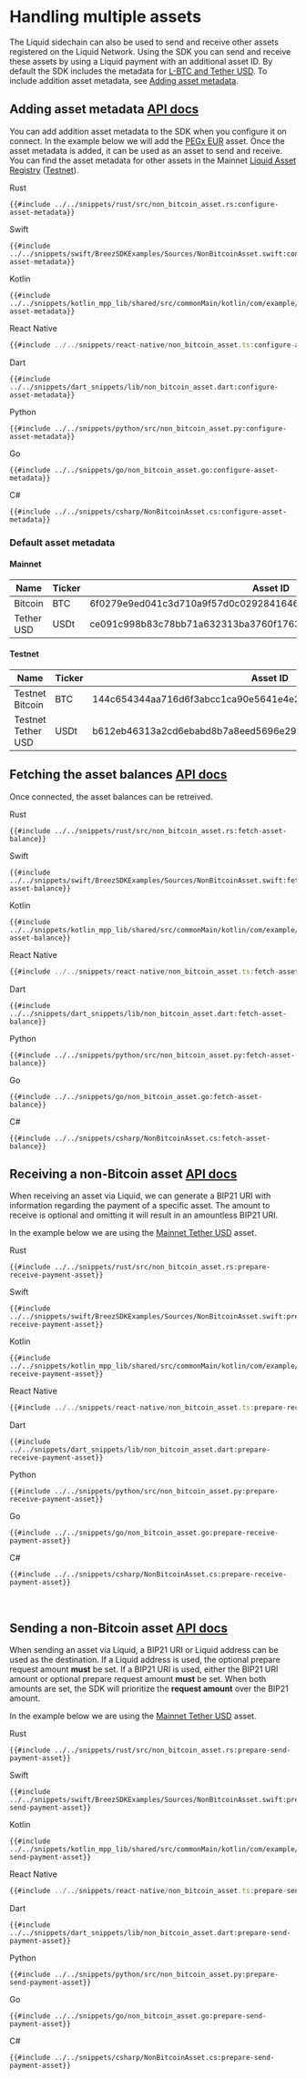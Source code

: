 # Handling multiple assets

The Liquid sidechain can also be used to send and receive other assets registered on the Liquid Network. Using the SDK you can send and receive these assets by using a Liquid payment with an additional asset ID. By default the SDK includes the metadata for [L-BTC and Tether USD](#default-asset-metadata). To include addition asset metadata, see [Adding asset metadata](#adding-asset-metadata).

## Adding asset metadata <a class="tag" target="_blank" href="https://breez.github.io/breez-sdk-liquid/breez_sdk_liquid/model/struct.Config.html#structfield.asset_metadata">API docs</a>

You can add addition asset metadata to the SDK when you configure it on connect. In the example below we will add the [PEGx EUR](https://assets.blockstream.info/18729918ab4bca843656f08d4dd877bed6641fbd596a0a963abbf199cfeb3cec.json) asset. Once the asset metadata is added, it can be used as an asset to send and receive. 
You can find the asset metadata for other assets in the Mainnet [Liquid Asset Registry](https://assets.blockstream.info/) ([Testnet](https://assets-testnet.blockstream.info/)).

<custom-tabs category="lang">
<div slot="title">Rust</div>
<section>

```rust,ignore
{{#include ../../snippets/rust/src/non_bitcoin_asset.rs:configure-asset-metadata}}
```
</section>

<div slot="title">Swift</div>
<section>

```swift,ignore
{{#include ../../snippets/swift/BreezSDKExamples/Sources/NonBitcoinAsset.swift:configure-asset-metadata}}
```
</section>

<div slot="title">Kotlin</div>
<section>

```kotlin,ignore
{{#include ../../snippets/kotlin_mpp_lib/shared/src/commonMain/kotlin/com/example/kotlinmpplib/NonBitcoinAsset.kt:configure-asset-metadata}}
```
</section>

<div slot="title">React Native</div>
<section>

```typescript
{{#include ../../snippets/react-native/non_bitcoin_asset.ts:configure-asset-metadata}}
```
</section>

<div slot="title">Dart</div>
<section>

```dart,ignore
{{#include ../../snippets/dart_snippets/lib/non_bitcoin_asset.dart:configure-asset-metadata}}
```
</section>

<div slot="title">Python</div>
<section>

```python,ignore 
{{#include ../../snippets/python/src/non_bitcoin_asset.py:configure-asset-metadata}}
```
</section>

<div slot="title">Go</div>
<section>

```go,ignore
{{#include ../../snippets/go/non_bitcoin_asset.go:configure-asset-metadata}}
```
</section>

<div slot="title">C#</div>
<section>

```cs,ignore
{{#include ../../snippets/csharp/NonBitcoinAsset.cs:configure-asset-metadata}}
```
</section>
</custom-tabs>

### Default asset metadata
#### Mainnet
| Name | Ticker | Asset ID | Precision | 
| --- | --- | --- | --- |
| Bitcoin | BTC | 6f0279e9ed041c3d710a9f57d0c02928416460c4b722ae3457a11eec381c526d | 8 |
| Tether USD | USDt | ce091c998b83c78bb71a632313ba3760f1763d9cfcffae02258ffa9865a37bd2 | 8 |

#### Testnet
| Name | Ticker | Asset ID | Precision | 
| --- | --- | --- | --- |
| Testnet Bitcoin | BTC | 144c654344aa716d6f3abcc1ca90e5641e4e2a7f633bc09fe3baf64585819a49 | 8 |
| Testnet Tether USD | USDt | b612eb46313a2cd6ebabd8b7a8eed5696e29898b87a43bff41c94f51acef9d73 | 8 |

## Fetching the asset balances <a class="tag" target="_blank" href="https://breez.github.io/breez-sdk-liquid/breez_sdk_liquid/sdk/struct.LiquidSdk.html#method.get_info">API docs</a>

Once connected, the asset balances can be retreived.

<custom-tabs category="lang">
<div slot="title">Rust</div>
<section>

```rust,ignore
{{#include ../../snippets/rust/src/non_bitcoin_asset.rs:fetch-asset-balance}}
```
</section>

<div slot="title">Swift</div>
<section>

```swift,ignore
{{#include ../../snippets/swift/BreezSDKExamples/Sources/NonBitcoinAsset.swift:fetch-asset-balance}}
```
</section>

<div slot="title">Kotlin</div>
<section>

```kotlin,ignore
{{#include ../../snippets/kotlin_mpp_lib/shared/src/commonMain/kotlin/com/example/kotlinmpplib/NonBitcoinAsset.kt:fetch-asset-balance}}
```
</section>

<div slot="title">React Native</div>
<section>

```typescript
{{#include ../../snippets/react-native/non_bitcoin_asset.ts:fetch-asset-balance}}
```
</section>

<div slot="title">Dart</div>
<section>

```dart,ignore
{{#include ../../snippets/dart_snippets/lib/non_bitcoin_asset.dart:fetch-asset-balance}}
```
</section>

<div slot="title">Python</div>
<section>

```python,ignore 
{{#include ../../snippets/python/src/non_bitcoin_asset.py:fetch-asset-balance}}
```
</section>

<div slot="title">Go</div>
<section>

```go,ignore
{{#include ../../snippets/go/non_bitcoin_asset.go:fetch-asset-balance}}
```
</section>

<div slot="title">C#</div>
<section>

```cs,ignore
{{#include ../../snippets/csharp/NonBitcoinAsset.cs:fetch-asset-balance}}
```
</section>
</custom-tabs>

## Receiving a non-Bitcoin asset <a class="tag" target="_blank" href="https://breez.github.io/breez-sdk-liquid/breez_sdk_liquid/sdk/struct.LiquidSdk.html#method.prepare_receive_payment">API docs</a>

When receiving an asset via Liquid, we can generate a BIP21 URI with information regarding the payment of a specific asset. The amount to receive is optional and omitting it will result in an amountless BIP21 URI. 

In the example below we are using the [Mainnet Tether USD](https://assets.blockstream.info/ce091c998b83c78bb71a632313ba3760f1763d9cfcffae02258ffa9865a37bd2.json) asset. 

<custom-tabs category="lang">
<div slot="title">Rust</div>
<section>

```rust,ignore
{{#include ../../snippets/rust/src/non_bitcoin_asset.rs:prepare-receive-payment-asset}}
```
</section>

<div slot="title">Swift</div>
<section>

```swift,ignore
{{#include ../../snippets/swift/BreezSDKExamples/Sources/NonBitcoinAsset.swift:prepare-receive-payment-asset}}
```
</section>

<div slot="title">Kotlin</div>
<section>

```kotlin,ignore
{{#include ../../snippets/kotlin_mpp_lib/shared/src/commonMain/kotlin/com/example/kotlinmpplib/NonBitcoinAsset.kt:prepare-receive-payment-asset}}
```
</section>

<div slot="title">React Native</div>
<section>

```typescript
{{#include ../../snippets/react-native/non_bitcoin_asset.ts:prepare-receive-payment-asset}}
```
</section>

<div slot="title">Dart</div>
<section>

```dart,ignore
{{#include ../../snippets/dart_snippets/lib/non_bitcoin_asset.dart:prepare-receive-payment-asset}}
```
</section>

<div slot="title">Python</div>
<section>

```python,ignore 
{{#include ../../snippets/python/src/non_bitcoin_asset.py:prepare-receive-payment-asset}}
```
</section>

<div slot="title">Go</div>
<section>

```go,ignore
{{#include ../../snippets/go/non_bitcoin_asset.go:prepare-receive-payment-asset}}
```
</section>

<div slot="title">C#</div>
<section>

```cs,ignore
{{#include ../../snippets/csharp/NonBitcoinAsset.cs:prepare-receive-payment-asset}}
```
</section>
</custom-tabs>
<br/>

## Sending a non-Bitcoin asset <a class="tag" target="_blank" href="https://breez.github.io/breez-sdk-liquid/breez_sdk_liquid/sdk/struct.LiquidSdk.html#method.prepare_send_payment">API docs</a>

When sending an asset via Liquid, a BIP21 URI or Liquid address can be used as the destination. If a Liquid address is used, the optional prepare request amount **must** be set. If a BIP21 URI is used, either the BIP21 URI amount or optional prepare request amount **must** be set. When both amounts are set, the SDK will prioritize the **request amount** over the BIP21 amount. 

In the example below we are using the [Mainnet Tether USD](https://assets.blockstream.info/ce091c998b83c78bb71a632313ba3760f1763d9cfcffae02258ffa9865a37bd2.json) asset. 

<custom-tabs category="lang">
<div slot="title">Rust</div>
<section>

```rust,ignore
{{#include ../../snippets/rust/src/non_bitcoin_asset.rs:prepare-send-payment-asset}}
```
</section>

<div slot="title">Swift</div>
<section>

```swift,ignore
{{#include ../../snippets/swift/BreezSDKExamples/Sources/NonBitcoinAsset.swift:prepare-send-payment-asset}}
```
</section>

<div slot="title">Kotlin</div>
<section>

```kotlin,ignore
{{#include ../../snippets/kotlin_mpp_lib/shared/src/commonMain/kotlin/com/example/kotlinmpplib/NonBitcoinAsset.kt:prepare-send-payment-asset}}
```
</section>

<div slot="title">React Native</div>
<section>

```typescript
{{#include ../../snippets/react-native/non_bitcoin_asset.ts:prepare-send-payment-asset}}
```
</section>

<div slot="title">Dart</div>
<section>

```dart,ignore
{{#include ../../snippets/dart_snippets/lib/non_bitcoin_asset.dart:prepare-send-payment-asset}}
```
</section>

<div slot="title">Python</div>
<section>

```python,ignore 
{{#include ../../snippets/python/src/non_bitcoin_asset.py:prepare-send-payment-asset}}
```
</section>

<div slot="title">Go</div>
<section>

```go,ignore
{{#include ../../snippets/go/non_bitcoin_asset.go:prepare-send-payment-asset}}
```
</section>

<div slot="title">C#</div>
<section>

```cs,ignore
{{#include ../../snippets/csharp/NonBitcoinAsset.cs:prepare-send-payment-asset}}
```
</section>
</custom-tabs>
